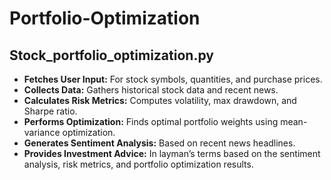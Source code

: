 # Portfolio-Optimization


## Stock_portfolio_optimization.py
- **Fetches User Input:** For stock symbols, quantities, and purchase prices.
- **Collects Data:** Gathers historical stock data and recent news.
- **Calculates Risk Metrics:** Computes volatility, max drawdown, and Sharpe ratio.
- **Performs Optimization:** Finds optimal portfolio weights using mean-variance optimization.
- **Generates Sentiment Analysis:** Based on recent news headlines.
- **Provides Investment Advice:** In layman’s terms based on the sentiment analysis, risk metrics, and portfolio optimization results.
